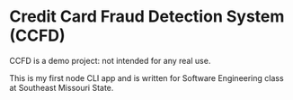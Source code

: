 # Credit Card Fraud Detection System (CCFD)

CCFD is a demo project: not intended for any real use.

This is my first node CLI app and is written for Software Engineering class at Southeast Missouri State.
